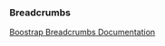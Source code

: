 ### Breadcrumbs  
[Boostrap Breadcrumbs Documentation](https://getbootstrap.com/docs/4.3/components/breadcrumb/)

